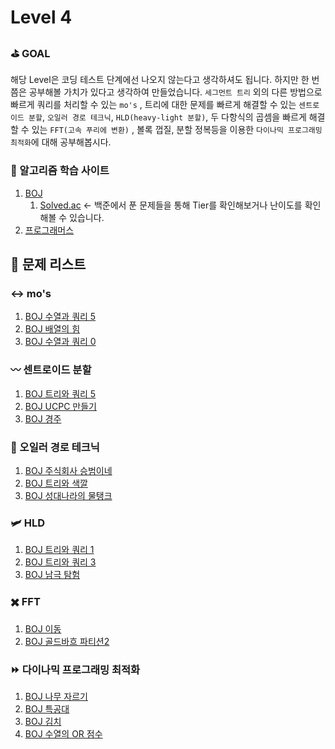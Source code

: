 # Level 4

### ⛳️ GOAL
해당 Level은 코딩 테스트 단계에선 나오지 않는다고 생각하셔도 됩니다. 하지만 한 번쯤은 공부해볼 가치가 있다고 생각하여 만들었습니다. 
`세그먼트 트리` 외의 다른 방법으로 빠르게 쿼리를 처리할 수 있는 `mo's` , 트리에 대한 문제를 빠르게 해결할 수 있는 `센트로이드 분할`, `오일러 경로 테크닉`, `HLD(heavy-light 분할)`, 두 다항식의 곱셈을 빠르게 해결할 수 있는 `FFT(고속 푸리에 변환)` , 볼록 껍질, 분할 정복등을 이용한 `다이나믹 프로그래밍 최적화`에 대해 공부해봅시다.

### 🏫 알고리즘 학습 사이트
1. [BOJ](https://www.acmicpc.net)
    1. [Solved.ac](https://solved.ac) &larr; 백준에서 푼 문제들을 통해 Tier를 확인해보거나 난이도를 확인해볼 수 있습니다.
2. [프로그래머스](https://programmers.co.kr)  

## :dolphin: 문제 리스트

### :left_right_arrow: mo's
1. [BOJ 수열과 쿼리 5](https://www.acmicpc.net/problem/13547)
2. [BOJ 배열의 힘](https://www.acmicpc.net/problem/8462)
3. [BOJ 수열과 쿼리 0](https://www.acmicpc.net/problem/13545)


### :wavy_dash: 센트로이드 분할
1. [BOJ 트리와 쿼리 5](https://www.acmicpc.net/problem/13514)
2. [BOJ UCPC 만들기](https://www.acmicpc.net/problem/22360)
3. [BOJ 경주](https://www.acmicpc.net/problem/5820)

### :roller_coaster: 오일러 경로 테크닉
1. [BOJ 주식회사 승범이네](https://www.acmicpc.net/problem/16404)
2. [BOJ 트리와 색깔](https://www.acmicpc.net/problem/15899)
3. [BOJ 성대나라의 물탱크](https://www.acmicpc.net/problem/18227)


### :small_airplane: HLD
1. [BOJ 트리와 쿼리 1](https://www.acmicpc.net/problem/13510)
2. [BOJ 트리와 쿼리 3](https://www.acmicpc.net/problem/13512)
3. [BOJ 남극 탐험](https://www.acmicpc.net/problem/2927)


### :heavy_multiplication_x: FFT
1. [BOJ 이동](https://www.acmicpc.net/problem/1067)
2. [BOJ 골드바흐 파티션2](https://www.acmicpc.net/problem/17104)


### :fast_forward: 다이나믹 프로그래밍 최적화
1. [BOJ 나무 자르기](https://www.acmicpc.net/problem/13263)
2. [BOJ 특공대](https://www.acmicpc.net/problem/4008)
3. [BOJ 김치](https://www.acmicpc.net/problem/11001)
4. [BOJ 수열의 OR 점수](https://www.acmicpc.net/problem/13262)